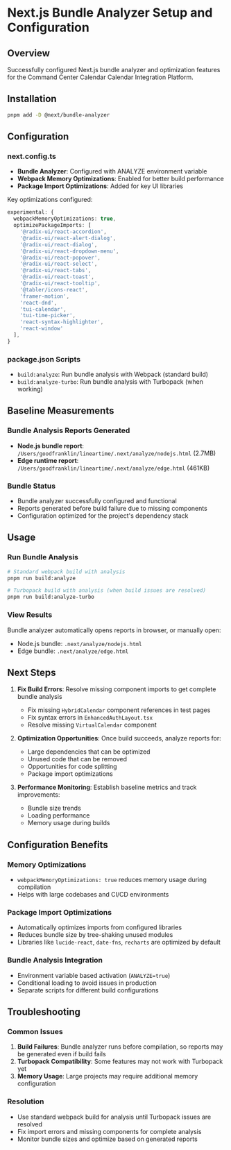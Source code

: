 # Next.js Bundle Analyzer Setup and Configuration

## Overview
Successfully configured Next.js bundle analyzer and optimization features for the Command Center Calendar Calendar Integration Platform.

## Installation
```bash
pnpm add -D @next/bundle-analyzer
```

## Configuration

### next.config.ts
- **Bundle Analyzer**: Configured with ANALYZE environment variable
- **Webpack Memory Optimizations**: Enabled for better build performance
- **Package Import Optimizations**: Added for key UI libraries

Key optimizations configured:
```typescript
experimental: {
  webpackMemoryOptimizations: true,
  optimizePackageImports: [
    '@radix-ui/react-accordion',
    '@radix-ui/react-alert-dialog',
    '@radix-ui/react-dialog',
    '@radix-ui/react-dropdown-menu',
    '@radix-ui/react-popover',
    '@radix-ui/react-select',
    '@radix-ui/react-tabs',
    '@radix-ui/react-toast',
    '@radix-ui/react-tooltip',
    '@tabler/icons-react',
    'framer-motion',
    'react-dnd',
    'tui-calendar',
    'tui-time-picker',
    'react-syntax-highlighter',
    'react-window'
  ],
}
```

### package.json Scripts
- `build:analyze`: Run bundle analysis with Webpack (standard build)
- `build:analyze-turbo`: Run bundle analysis with Turbopack (when working)

## Baseline Measurements

### Bundle Analysis Reports Generated
- **Node.js bundle report**: `/Users/goodfranklin/lineartime/.next/analyze/nodejs.html` (2.7MB)
- **Edge runtime report**: `/Users/goodfranklin/lineartime/.next/analyze/edge.html` (461KB)

### Bundle Status
- Bundle analyzer successfully configured and functional
- Reports generated before build failure due to missing components
- Configuration optimized for the project's dependency stack

## Usage

### Run Bundle Analysis
```bash
# Standard webpack build with analysis
pnpm run build:analyze

# Turbopack build with analysis (when build issues are resolved)
pnpm run build:analyze-turbo
```

### View Results
Bundle analyzer automatically opens reports in browser, or manually open:
- Node.js bundle: `.next/analyze/nodejs.html`
- Edge bundle: `.next/analyze/edge.html`

## Next Steps

1. **Fix Build Errors**: Resolve missing component imports to get complete bundle analysis
   - Fix missing `HybridCalendar` component references in test pages
   - Fix syntax errors in `EnhancedAuthLayout.tsx`
   - Resolve missing `VirtualCalendar` component

2. **Optimization Opportunities**: Once build succeeds, analyze reports for:
   - Large dependencies that can be optimized
   - Unused code that can be removed
   - Opportunities for code splitting
   - Package import optimizations

3. **Performance Monitoring**: Establish baseline metrics and track improvements:
   - Bundle size trends
   - Loading performance
   - Memory usage during builds

## Configuration Benefits

### Memory Optimizations
- `webpackMemoryOptimizations: true` reduces memory usage during compilation
- Helps with large codebases and CI/CD environments

### Package Import Optimizations
- Automatically optimizes imports from configured libraries
- Reduces bundle size by tree-shaking unused modules
- Libraries like `lucide-react`, `date-fns`, `recharts` are optimized by default

### Bundle Analysis Integration
- Environment variable based activation (`ANALYZE=true`)
- Conditional loading to avoid issues in production
- Separate scripts for different build configurations

## Troubleshooting

### Common Issues
1. **Build Failures**: Bundle analyzer runs before compilation, so reports may be generated even if build fails
2. **Turbopack Compatibility**: Some features may not work with Turbopack yet
3. **Memory Usage**: Large projects may require additional memory configuration

### Resolution
- Use standard webpack build for analysis until Turbopack issues are resolved
- Fix import errors and missing components for complete analysis
- Monitor bundle sizes and optimize based on generated reports